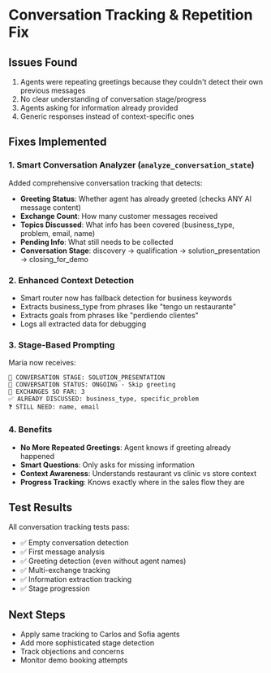 # Conversation Tracking & Repetition Fix

## Issues Found
1. Agents were repeating greetings because they couldn't detect their own previous messages
2. No clear understanding of conversation stage/progress
3. Agents asking for information already provided
4. Generic responses instead of context-specific ones

## Fixes Implemented

### 1. Smart Conversation Analyzer (`analyze_conversation_state`)
Added comprehensive conversation tracking that detects:
- **Greeting Status**: Whether agent has already greeted (checks ANY AI message content)
- **Exchange Count**: How many customer messages received
- **Topics Discussed**: What info has been covered (business_type, problem, email, name)
- **Pending Info**: What still needs to be collected
- **Conversation Stage**: discovery → qualification → solution_presentation → closing_for_demo

### 2. Enhanced Context Detection
- Smart router now has fallback detection for business keywords
- Extracts business_type from phrases like "tengo un restaurante"
- Extracts goals from phrases like "perdiendo clientes"
- Logs all extracted data for debugging

### 3. Stage-Based Prompting
Maria now receives:
```
📍 CONVERSATION STAGE: SOLUTION_PRESENTATION
🔄 CONVERSATION STATUS: ONGOING - Skip greeting
💬 EXCHANGES SO FAR: 3
✅ ALREADY DISCUSSED: business_type, specific_problem
❓ STILL NEED: name, email
```

### 4. Benefits
- **No More Repeated Greetings**: Agent knows if greeting already happened
- **Smart Questions**: Only asks for missing information
- **Context Awareness**: Understands restaurant vs clinic vs store context
- **Progress Tracking**: Knows exactly where in the sales flow they are

## Test Results
All conversation tracking tests pass:
- ✅ Empty conversation detection
- ✅ First message analysis
- ✅ Greeting detection (even without agent names)
- ✅ Multi-exchange tracking
- ✅ Information extraction tracking
- ✅ Stage progression

## Next Steps
- Apply same tracking to Carlos and Sofia agents
- Add more sophisticated stage detection
- Track objections and concerns
- Monitor demo booking attempts